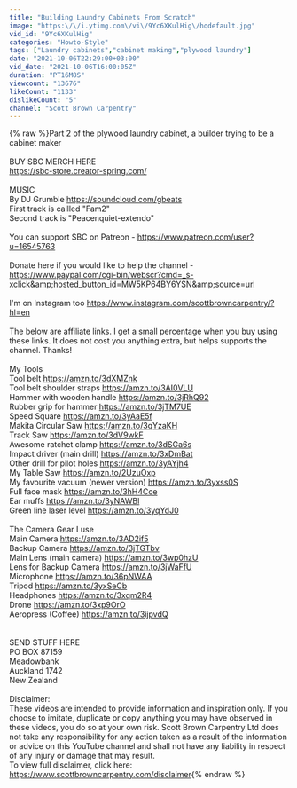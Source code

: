 ```yaml
---
title: "Building Laundry Cabinets From Scratch"
image: "https:\/\/i.ytimg.com\/vi\/9Yc6XKulHig\/hqdefault.jpg"
vid_id: "9Yc6XKulHig"
categories: "Howto-Style"
tags: ["Laundry cabinets","cabinet making","plywood laundry"]
date: "2021-10-06T22:29:00+03:00"
vid_date: "2021-10-06T16:00:05Z"
duration: "PT16M8S"
viewcount: "13676"
likeCount: "1133"
dislikeCount: "5"
channel: "Scott Brown Carpentry"
---
```

{% raw %}Part 2 of the plywood laundry cabinet, a builder trying to be a cabinet maker<br /><br />BUY SBC MERCH HERE<br /><a rel="nofollow" target="blank" href="https://sbc-store.creator-spring.com/">https://sbc-store.creator-spring.com/</a><br /><br />MUSIC<br />By DJ Grumble <a rel="nofollow" target="blank" href="https://soundcloud.com/gbeats">https://soundcloud.com/gbeats</a><br />First track is callled &quot;Fam2&quot;<br />Second track is &quot;Peacenquiet-extendo&quot;<br /><br />You can support SBC on Patreon - <a rel="nofollow" target="blank" href="https://www.patreon.com/user?u=16545763">https://www.patreon.com/user?u=16545763</a><br /><br />Donate here if you would like to help the channel - <a rel="nofollow" target="blank" href="https://www.paypal.com/cgi-bin/webscr?cmd=_s-xclick&amp;hosted_button_id=MW5KP64BY6YSN&amp;source=url">https://www.paypal.com/cgi-bin/webscr?cmd=_s-xclick&amp;hosted_button_id=MW5KP64BY6YSN&amp;source=url</a><br /><br />I'm on Instagram too <a rel="nofollow" target="blank" href="https://www.instagram.com/scottbrowncarpentry/?hl=en">https://www.instagram.com/scottbrowncarpentry/?hl=en</a><br /><br />The below are affiliate links. I get a small percentage when you buy using these links. It does not cost you anything extra, but helps supports the channel. Thanks!<br /><br />My Tools <br />Tool belt <a rel="nofollow" target="blank" href="https://amzn.to/3dXMZnk">https://amzn.to/3dXMZnk</a><br />Tool belt shoulder straps <a rel="nofollow" target="blank" href="https://amzn.to/3AI0VLU">https://amzn.to/3AI0VLU</a><br />Hammer with wooden handle <a rel="nofollow" target="blank" href="https://amzn.to/3jRhQ92">https://amzn.to/3jRhQ92</a><br />Rubber grip for hammer <a rel="nofollow" target="blank" href="https://amzn.to/3jTM7UE">https://amzn.to/3jTM7UE</a><br />Speed Square <a rel="nofollow" target="blank" href="https://amzn.to/3yAaE5f">https://amzn.to/3yAaE5f</a><br />Makita Circular Saw <a rel="nofollow" target="blank" href="https://amzn.to/3qYzaKH">https://amzn.to/3qYzaKH</a><br />Track Saw <a rel="nofollow" target="blank" href="https://amzn.to/3dV9wkF">https://amzn.to/3dV9wkF</a><br />Awesome ratchet clamp  <a rel="nofollow" target="blank" href="https://amzn.to/3dSGa6s">https://amzn.to/3dSGa6s</a><br />Impact driver (main drill) <a rel="nofollow" target="blank" href="https://amzn.to/3xDmBat">https://amzn.to/3xDmBat</a><br />Other drill for pilot holes <a rel="nofollow" target="blank" href="https://amzn.to/3yAYjh4">https://amzn.to/3yAYjh4</a><br />My Table Saw <a rel="nofollow" target="blank" href="https://amzn.to/2UzuOxp">https://amzn.to/2UzuOxp</a><br />My favourite vacuum (newer version) <a rel="nofollow" target="blank" href="https://amzn.to/3yxss0S">https://amzn.to/3yxss0S</a><br />Full face mask <a rel="nofollow" target="blank" href="https://amzn.to/3hH4Cce">https://amzn.to/3hH4Cce</a><br />Ear muffs <a rel="nofollow" target="blank" href="https://amzn.to/3yNAWBl">https://amzn.to/3yNAWBl</a><br />Green line laser level <a rel="nofollow" target="blank" href="https://amzn.to/3yqYdJ0">https://amzn.to/3yqYdJ0</a><br /> <br />The Camera Gear I use <br />Main Camera <a rel="nofollow" target="blank" href="https://amzn.to/3AD2if5">https://amzn.to/3AD2if5</a><br />Backup Camera <a rel="nofollow" target="blank" href="https://amzn.to/3jTGTbv">https://amzn.to/3jTGTbv</a><br />Main Lens (main camera) <a rel="nofollow" target="blank" href="https://amzn.to/3wp0hzU">https://amzn.to/3wp0hzU</a><br />Lens for Backup Camera <a rel="nofollow" target="blank" href="https://amzn.to/3jWaFfU">https://amzn.to/3jWaFfU</a><br />Microphone <a rel="nofollow" target="blank" href="https://amzn.to/36pNWAA">https://amzn.to/36pNWAA</a><br />Tripod <a rel="nofollow" target="blank" href="https://amzn.to/3yxSeCb">https://amzn.to/3yxSeCb</a><br />Headphones <a rel="nofollow" target="blank" href="https://amzn.to/3xqm2R4">https://amzn.to/3xqm2R4</a><br />Drone <a rel="nofollow" target="blank" href="https://amzn.to/3xp9OrO">https://amzn.to/3xp9OrO</a><br />Aeropress (Coffee) <a rel="nofollow" target="blank" href="https://amzn.to/3ijpvdQ">https://amzn.to/3ijpvdQ</a><br /><br /><br />SEND STUFF HERE<br />PO BOX 87159<br />Meadowbank<br />Auckland 1742<br />New Zealand<br /><br />Disclaimer: <br />These videos are intended to provide information and inspiration only.  If you choose to imitate, duplicate or copy anything you may have observed in these videos, you do so at your own risk.  Scott Brown Carpentry Ltd does not take any responsibility for any action taken as a result of the information or advice on this YouTube channel and shall not have any liability in respect of any injury or damage that may result.<br />To view full disclaimer, click here: <a rel="nofollow" target="blank" href="https://www.scottbrowncarpentry.com/disclaimer">https://www.scottbrowncarpentry.com/disclaimer</a>{% endraw %}
